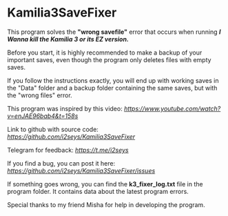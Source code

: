 # Kamilia3SaveFixer

This program solves the **"wrong savefile"** error that occurs when running ***I Wanna kill the Kamilia 3 or its EZ version.***

Before you start, it is highly recommended to make a backup of your important saves, even though the program only deletes files with empty saves.

If you follow the instructions exactly, you will end up with working saves in the "Data" folder and a backup folder containing the same saves, but with the "wrong files" error.

This program was inspired by this video: *https://www.youtube.com/watch?v=enJAE96bab4&t=158s*

Link to github with source code: *https://github.com/i2seys/Kamilia3SaveFixer*

Telegram for feedback: *https://t.me/i2seys*

If you find a bug, you can post it here: *https://github.com/i2seys/Kamilia3SaveFixer/issues*

If something goes wrong, you can find the **k3_fixer_log.txt** file in the program folder. It contains data about the latest program errors.

Special thanks to my friend Misha for help in developing the program.
